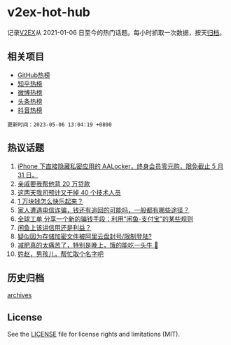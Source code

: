 # v2ex-hot-hub

 记录[V2EX](https://www.v2ex.com/)从 2021-01-06 日至今的热门话题。每小时抓取一次数据，按天[归档](archives)。
 
 ## 相关项目

- [GitHub热榜](https://github.com/snaildev/github-hot-hub)
- [知乎热榜](https://github.com/snaildev/zhihu-hot-hub)
- [微博热榜](https://github.com/snaildev/weibo-hot-hub)
- [头条热榜](https://github.com/snaildev/toutiao-hot-hub)
- [抖音热榜](https://github.com/snaildev/douyin-hot-hub)


 `更新时间：2023-05-06 13:04:19 +0800`

## 热议话题

1. [iPhone 下直接隐藏私密应用的 AALocker，终身会员零元购，限免截止 5 月 31 日。](https://www.v2ex.com/t/937573)
1. [亲戚要我帮他背 20 万贷款](https://www.v2ex.com/t/937735)
1. [这两天我司预计又干掉 40 个技术人员](https://www.v2ex.com/t/937524)
1. [1 万块钱怎么快乐起来？](https://www.v2ex.com/t/937776)
1. [家人遭遇电信诈骗，钱还有追回的可能吗，一般都有哪些途径？](https://www.v2ex.com/t/937679)
1. [全球工单 分享一个新的骗钱手段：利用“闲鱼-支付宝”的某些规则](https://www.v2ex.com/t/937597)
1. [闲鱼上该讲信用还是利益？](https://www.v2ex.com/t/937601)
1. [疑似因为存储加密文件被阿里云盘封号/限制登陆?](https://www.v2ex.com/t/937669)
1. [减肥真的太痛苦了，特别是晚上，饿的能吃一头牛 🐂](https://www.v2ex.com/t/937747)
1. [姓赵，男孩儿，帮忙取个名字吧](https://www.v2ex.com/t/937789)

## 历史归档

[archives](archives)

## License

See the [LICENSE](LICENSE) file for license rights and limitations (MIT).
